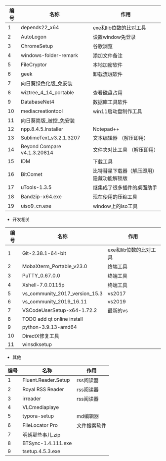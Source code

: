 | 编号 | 名称                        | 作用                                      |
|------|-----------------------------|-------------------------------------------|
| 1    | depends22_x64               | exe和lib位数的比对工具                    |
| 2    | AutoLogon                   | 设置window免登录                          |
| 3    | ChromeSetup                 | 谷歌浏览                                  |
| 4    | windows-folder-remark       | 添加文件备注                              |
| 5    | FileCryptor                 | 本地加密软件                              |
| 6    | geek                        | 卸载流氓软件                              |
| 7    | 向日葵绿色化版_免安装       |                                           |
| 8    | wiztree_4_14_portable       | 查看磁盘占用                              |
| 9    | DatabaseNet4                | 数据库工具软件                            |
| 10   | mediacreationtool           | win11启动盘制作工具                       |
| 11   | 向日葵简版_被控_免安装      |                                           |
| 12   | npp.8.4.5.Installer         | Notepad++                                 |
| 13   | SublimeText_v3.2.1.3207     | 文本编辑器 （解压即用）                   |
| 14   | Beyond Compare v4.1.3.20814 | 文件夹对比工具 （解压即用）               |
| 15   | IDM                         | 下载工具                                  |
| 16   | BitComet                    | 比特彗星下载器（解压即用） 隐藏功能解锁版 |
| 17   | uTools-1.3.5                | 继集成了很多插件的桌面助手                |
| 18   | Bandzip-x64.exe             | 现在使用的压缩工具                         |
| 19   | uiso9_cn.exe                | window上的iso工具                         |

+ 开发相关

| 编号 | 名称                           | 作用                   |
|------|--------------------------------|------------------------|
| 1    | Git-2.38.1-64-bit              | exe和lib位数的比对工具 |
| 2    | MobaXterm_Portable_v23.0       | 终端工具               |
| 3    | PuTTY_0.67.0.0                 | 终端工具               |
| 4    | Xshell-7.0.0115p               | 终端工具               |
| 5    | vs_community_2017_version_15.3 | vs2017                 |
| 6    | vs_community_2019_16.11        | vs2019                 |
| 7    | VSCodeUserSetup-x64-1.72.2     | 最新的vs               |
| 8    | TODO add qt online install     |                        |
| 9    | python-3.9.13-amd64            |                        |
| 10   | DirectX修复工具                |                        |
| 11   | winsdksetup                    |                        |

+ 其他

| 编号 | 名称                | 作用         |
|------|---------------------|--------------|
| 1    | Fluent.Reader.Setup | rss阅读器    |
| 2    | Royal RSS Reader    | rss阅读器    |
| 3    | irreader            | rss阅读器    |
| 4    | VLCmediaplaye       |              |
| 5    | typora-setup        | md编辑器     |
| 6    | FileLocator Pro     | 文件搜索软件 |
| 7    | 明朝那些事儿.zip    |              |
| 8    | BTSync-1.4.111.exe  |              |
| 9    | tsetup.4.5.3.exe    |              |

